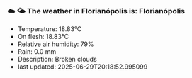 ### ☁️ 🌤️  The weather in Florianópolis is: Florianópolis

- Temperature: 18.83°C
- On flesh: 18.83°C
- Relative air humidity: 79%
- Rain: 0.0 mm
- Description: Broken clouds
- last updated: 2025-06-29T20:18:52.995099
